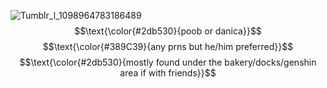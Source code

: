 ![Tumblr_l_1098964783186489](https://github.com/UNPLEASANTGRADlENT/UNPLEASANTGRADlENT/assets/144538884/d1188e5c-88d3-49a1-aa05-4e589ffe12b1)
$$\text{\color{#2db530}{poob or danica}}$$
$$\text{\color{#389C39}{any prns but he/him preferred}}$$
$$\text{\color{#2db530}{mostly found under the bakery/docks/genshin area if with friends}}$$

